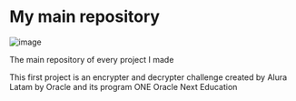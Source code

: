 # My main repository
![image](https://user-images.githubusercontent.com/116864696/212632306-13d56e7c-37a4-41f9-8340-159c124873a6.png)

The main repository of every project I made

This first project is an encrypter and decrypter challenge created by Alura Latam by Oracle and its program ONE Oracle Next Education
